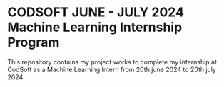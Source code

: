 # CODSOFT JUNE - JULY 2024 Machine Learning Internship Program
This repository contains my project works to complete my internship at CodSoft as a Machine Learning Intern from 20th june 2024 to 20th july 2024.
